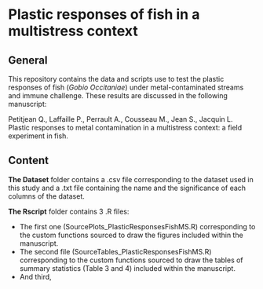 # Plastic responses of fish in a multistress context
## General
This repository contains the data and scripts use to test the plastic responses of fish (_Gobio Occitaniae_) under metal-contaminated streams and immune challenge. These results are discussed in the following manuscript: 

Petitjean Q., Laffaille P., Perrault A., Cousseau M., Jean S., Jacquin L. Plastic responses to metal contamination in a multistress context: a field experiment in fish.

## Content

**The Dataset** folder contains a .csv file corresponding to the dataset used in this study and a .txt file containing the name and the significance of each columns of the dataset.

**The Rscript** folder contains 3 .R files:
- The first one (SourcePlots_PlasticResponsesFishMS.R) corresponding to the custom functions sourced to draw the figures included within the manuscript. 
- The second file (SourceTables_PlasticResponsesFishMS.R) corresponding to the custom functions sourced to draw the tables of summary statistics (Table 3 and 4) included within the manuscript. 
- And third, 

